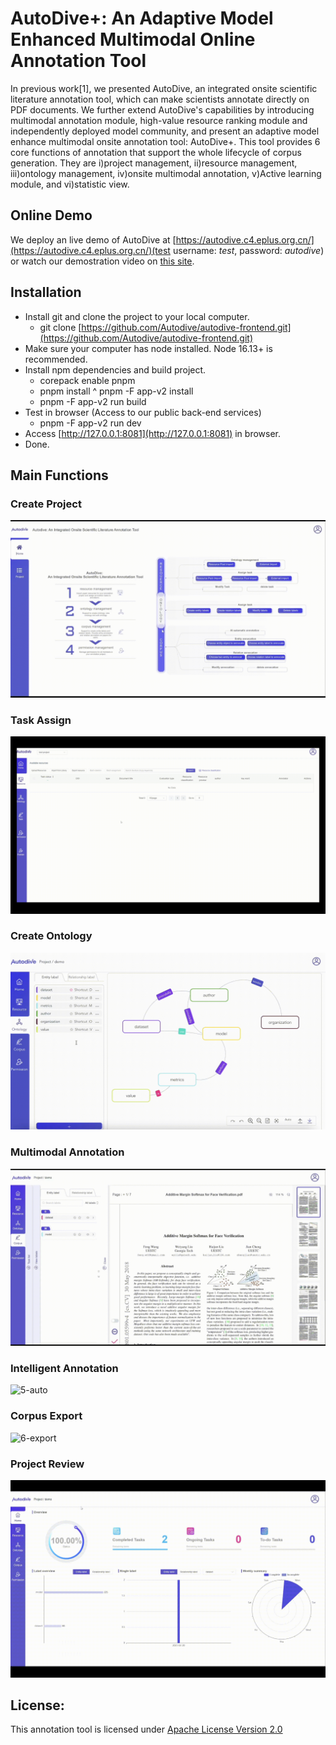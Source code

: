 # AutoDive+: An Adaptive Model Enhanced Multimodal Online Annotation Tool

In previous work[1], we presented AutoDive, an integrated onsite scientific literature annotation tool, which can make scientists annotate directly on PDF documents. We further extend AutoDive's capabilities by introducing multimodal annotation module, high-value resource ranking module and independently deployed model community, and present an adaptive model enhance multimodal onsite annotation tool: AutoDive+. This tool provides 6 core functions of annotation that support the whole lifecycle of corpus generation. They are i)project management, ii)resource management, iii)ontology management, iv)onsite multimodal annotation, v)Active learning module,  and vi)statistic view. 
## Online Demo
We deploy an live demo of AutoDive at [https://autodive.c4.eplus.org.cn/](https://autodive.c4.eplus.org.cn/)(test username:  *test*, password: *autodive*) or watch our demostration video on [this site](https://autodive.c4.eplus.org.cn/introVideo/introduce.mp4).

## Installation
* Install git and clone the project to your local computer.
    *   git clone [https://github.com/Autodive/autodive-frontend.git](https://github.com/Autodive/autodive-frontend.git)
* Make sure your computer has node installed. Node 16.13+ is recommended.
* Install npm dependencies and build project.
    * corepack enable pnpm
    * pnpm install
    ^ pnpm -F app-v2 install
    * pnpm -F app-v2 run build
* Test in browser (Access to our public back-end services)
    * pnpm -F app-v2 run dev
* Access [http://127.0.0.1:8081](http://127.0.0.1:8081) in browser.
* Done.
## Main Functions
### Create Project
![1-create](resources/1-create.gif)

### Task Assign
![2-mission](resources/2-mission.gif)

### Create Ontology
![3-create](resources/3-create.gif)

### Multimodal Annotation
![4-mannual](resources/4-mannual.gif)

### Intelligent Annotation
![5-auto](resources/5-auto.gif)

### Corpus Export
![6-export](resources/6-export.gif)

### Project Review
![7-review](resources/7-review.gif)

## License:
This annotation tool is licensed under [Apache License  Version 2.0](https://github.com/Autodive/autodive-frontend/blob/master/LICENSE)
